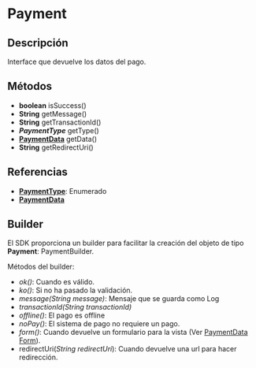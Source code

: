 # Payment

## Descripción

Interface que devuelve los datos del pago.

## Métodos

- **boolean** isSuccess()
- **String** getMessage()
- **String** getTransactionId()
- ***PaymentType*** getType()
- **[PaymentData](PaymentData.md)** getData()
- **String** getRedirectUri()

## Referencias

- **[PaymentType](../../Enums/README.md#PaymentType)**: Enumerado
- **[PaymentData](PaymentData.md)**

## Builder

El SDK proporciona un builder para facilitar la creación del objeto de tipo **Payment**: PaymentBuilder.

Métodos del builder:

- *ok()*: Cuando es válido.
- *ko()*: Si no ha pasado la validación.
- *message(String message)*: Mensaje que se guarda como Log
- *transactionId(String transactionId)*
- *offline()*: El pago es offline
- *noPay()*: El sistema de pago no requiere un pago.
- *form()*: Cuando devuelve un formulario para la vista (Ver [PaymentData Form](PaymentData.md#Form)).
- redirectUri(*String redirectUri*): Cuando devuelve una url para hacer redirección.
